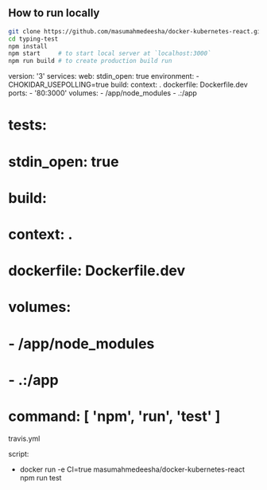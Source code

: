 ## How to run locally

```zsh
git clone https://github.com/masumahmedeesha/docker-kubernetes-react.git
cd typing-test
npm install
npm start     # to start local server at `localhost:3000`
npm run build # to create production build run
```

version: '3'
services:
  web:
    stdin_open: true
    environment:
      - CHOKIDAR_USEPOLLING=true
    build:
      context: .
      dockerfile: Dockerfile.dev
    ports:
      - '80:3000'
    volumes:
      - /app/node_modules
      - .:/app
  # tests:
  #   stdin_open: true
  #   build:
  #     context: .
  #     dockerfile: Dockerfile.dev
  #   volumes:
  #     - /app/node_modules
  #     - .:/app
  #   command: [ 'npm', 'run', 'test' ]


travis.yml

script:
  - docker run -e CI=true masumahmedeesha/docker-kubernetes-react npm run test